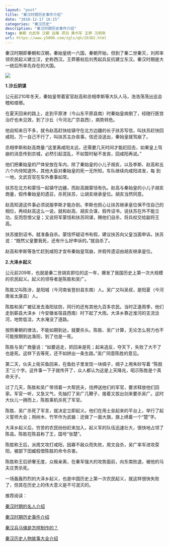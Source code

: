 ```yaml
---
layout: "post"
title: "秦汉时期历史事件介绍"
date: "2018-12-17 16:15"
categories: "秦汉历史"
description: "秦汉时期历史事件介绍"
tags: 秦朝 光武帝 汉朝 吕雉 项羽 黄巾军 王莽 汉明帝
url: https://www.y5000.com/zgls/qh/26382.html
---
```






秦汉时期即秦朝和汉朝，秦始皇统一六国，秦朝开始，但到了秦二世秦灭，刘邦率领农民起义建立汉，史称西汉。王莽篡权后刘秀起兵反抗建立东汉。秦汉时期是大一统后所率先存在的大国。

![](https://img.y5000.com/uploads/allimg/171117/13-1G11G45Z2405.jpg)

**1.沙丘阴谋**

公元前210年冬天，秦始皇带着宦官赵高和丞相李斯等大队人马，浩浩荡荡出巡会稽和琅琊。

在夏天回来的路上，走到平原津（今山东平原县南）时秦始皇病倒了，经随行医宫治疗也未见效，到了沙丘（今河北广宗县西），病势转危。

他自知来日不多，就令赵高赶快给镇守在北方边疆的长子扶苏写信，叫扶苏赶快回咸阳，万一自己不行了，叫扶苏主办丧事。信还没送出，秦始皇就驾崩了。

丞相李斯和赵高商量:“这里离咸阳太远，还需要几天时间才能赶回去，如果皇上驾崩的消息传到京城，必然引起混乱，不如暂时秘不发丧，回咸阳再说。”

他们把秦始皇的尸体安放在车内，除了秦始皇的小儿子胡亥，以及李斯、赵高和五六个内侍知道外，其他大臣对秦始皇的死一无所知，车队继续向咸阳进发，每
到一地，文武百官在车外奏事如常。

扶苏在北方和蒙恬一起镇守边疆，而赵高跟蒙恬有仇。赵高与秦始皇的小儿子胡亥商量，假传秦始皇的遗召，杀死扶苏，让胡亥继承皇位。胡亥当然同意。

赵高知道这件事必须说服李斯才能办到。李斯也担心让扶苏继承皇位保不住自己的相位，再经赵高这么一说，就和赵高、胡亥合谋，假传诏书，说扶苏在外不能立功，反而怨恨父皇；又说将军蒙恬和扶苏同谋，赐他们自杀，将兵权交给副将王高。

扶苏接到诏书，就准备自杀。蒙恬怀疑诏书有假，建议扶苏向父皇当面申诉。扶苏说：“既然父皇要我死，还有什么好申诉的。”就自杀了。

赵高和李斯等急忙赶到咸阳才宜布秦始皇驾崩，并假传遗诏由胡亥继承皇位。

**2.大泽乡起义**

公元前209年，也就是秦二世胡亥即位的这一年，爆发了我国历史上第一次大规模的农民起义。起义的领导者是陈胜和吴广。

陈胜又叫陈涉，是阳城（今河南省登封县东南）人。吴广又叫吴叔，是阳夏（今河南省太康县）人。

陈胜和吴广被征发去渔阳驻防，同行的还有其他九百多农民。当时正逢雨季，他们走到蕲县大泽乡（今安徽省宿县西南）时下起了大雨。大泽乡靠近淮河的支流浍河，地势低洼，大水淹没了道路。

按照秦朝的律法，不能如期到达，就要杀头。陈胜、吴广计算，无论怎么努力也不可能按期到达渔阳，到了也是一死。

陈胜与吴广商量说：“如要逃走，抓回来是死；起来造反，夺天下，失败了大不了也是死。这样下去等死，还不如拼出一条生路。”吴广同意陈胜的意见。

第二天，伙夫上街买鱼回来，在鱼肚子里发现一块绸子，绸子上用朱砂写着 “陈胜王”三个字。这件事一下子就传开了，众人都认为这是上天降兆，昭示陈胜是个真命天子。

过了几天，陈胜和吴广带领着一大帮民夫，找押送他们的军官，要求释放他们回家。军官一听，又急又气，先抽打了吴广几鞭子，接着又拔出剑来要杀吴广。这时大伙儿一拥而上，陈胜乘机杀死了军官。

陈胜、吴广杀死了军言，就决定立即起义。他们在用土垒起来的平台上，举行了起义誓师大会；用树木、竹竿作为武器：还做了一面大旗，旗上绣着一个“楚”字。

大泽乡起义后，穷苦的农民纷纷赶来加入，起义军的队伍迅速壮大，很快地占领了陈县。陈胜在陈县称了王，国号“张楚”。

陈胜称王后，派周文攻打咸阳，因寡不敌众而失败，周文自杀，吴广率军进攻荥阳，被部下田臧假借陈胜的命令杀害。

陈胜称王后骄奢无度，众叛亲离，在秦军强大的攻势面前，向东南败退，被他的马夫庄贾杀死。

一场轰轰烈烈的大泽乡起义，也是中国历史上第一次农民起义，就这样很快失败了，但其在历史上的伟大意义是不可泯灭的。

推荐阅读：

[秦汉时期的名人介绍](https://www.y5000.com/zgls/qh/26427.html)

[秦汉时期历史事件介绍](https://www.y5000.com/zgls/qh/26382.html)

[秦汉兵马俑是怎样制作的？](https://www.y5000.com/zgls/qh/2138.html)

[秦汉历史人物故事大全介绍](https://www.y5000.com/zgls/qh/21793.html)
